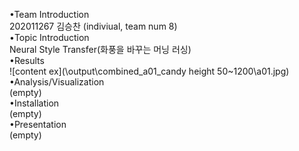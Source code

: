 •Team Introduction<br>
202011267 김승찬 (indiviual, team num 8)<br>
•Topic Introduction<br>
Neural Style Transfer(화풍을 바꾸는 머닝 러싱)<br>
•Results<br>
![content ex](\output\combined_a01_candy height 50~1200\a01.jpg)
•Analysis/Visualization<br>
(empty)<br>
•Installation<br>
(empty)<br>
•Presentation<br>
(empty)<br>
